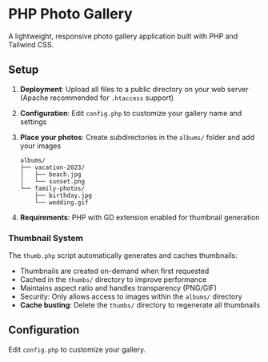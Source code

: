 # PHP Photo Gallery

A lightweight, responsive photo gallery application built with PHP and Tailwind CSS.

## Setup

1. **Deployment**: Upload all files to a public directory on your web server (Apache recommended for `.htaccess` support)

2. **Configuration**: Edit `config.php` to customize your gallery name and settings

3. **Place your photos**: Create subdirectories in the `albums/` folder and add your images
   ```
   albums/
   ├── vacation-2023/
   │   ├── beach.jpg
   │   └── sunset.png
   └── family-photos/
       ├── birthday.jpg
       └── wedding.gif
   ```

4. **Requirements**: PHP with GD extension enabled for thumbnail generation

### Thumbnail System
The `thumb.php` script automatically generates and caches thumbnails:
- Thumbnails are created on-demand when first requested
- Cached in the `thumbs/` directory to improve performance
- Maintains aspect ratio and handles transparency (PNG/GIF)
- Security: Only allows access to images within the `albums/` directory
- **Cache busting**: Delete the `thumbs/` directory to regenerate all thumbnails

## Configuration

Edit `config.php` to customize your gallery.